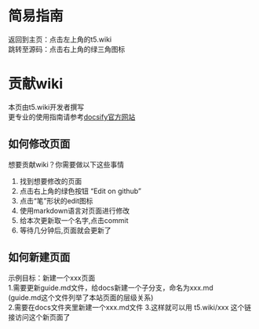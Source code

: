 # 简易指南

返回到主页：点击左上角的t5.wiki<br>
跳转至源码：点击右上角的绿三角图标


# 贡献wiki
本页由t5.wiki开发者撰写<br>
更专业的使用指南请参考[docsify官方网站](https://docsify.js.org/#/)

## 如何修改页面
想要贡献wiki？你需要做以下这些事情<br>
1. 找到想要修改的页面<br>
2. 点击右上角的绿色按钮 “Edit on github”<br>
3. 点击“笔”形状的edit图标<br>
4. 使用markdown语言对页面进行修改<br>
5. 给本次更新取一个名字,点击commit<br>
6. 等待几分钟后,页面就会更新了

## 如何新建页面
示例目标：新建一个xxx页面<br>
1.需要更新guide.md文件，给docs新建一个子分支，命名为xxx.md<br>
(guide.md这个文件列举了本站页面的层级关系)<br>
2.需要在docs文件夹里新建一个xxx.md文件
3.这样就可以用 t5.wiki/xxx 这个链接访问这个新页面了